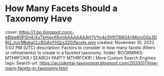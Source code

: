 # How Many Facets Should a Taxonomy Have

cover: https://1.bp.blogspot.com/-eBjbe60PSH4/XxTbHqxXRvI/AAAAAAAAH7I/Yo4x3H1tTB8G4rIMsmGGs3DRQ_zUcMbAgCLcBGAsYHQ/s320/facets.png
created: November 10, 2022 5:02 PM (UTC)
description: Factors to consider in how many facets (filters or refinements) to create in a faceted taxonomy.
folder: BOOKMRKS-MTHRFCKR / SEARCH PARTY MTHRFCKR! / More Custom Search Engines
tags: Search
url: https://accidental-taxonomist.blogspot.com/2020/07/how-many-facets-in-taxonomy.html